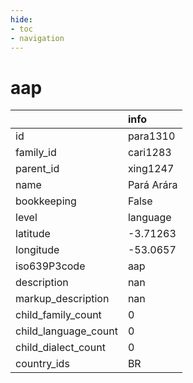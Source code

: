 ```yaml
---
hide:
- toc
- navigation
---
```

# aap
|                      | info       |
|:---------------------|:-----------|
| id                   | para1310   |
| family_id            | cari1283   |
| parent_id            | xing1247   |
| name                 | Pará Arára |
| bookkeeping          | False      |
| level                | language   |
| latitude             | -3.71263   |
| longitude            | -53.0657   |
| iso639P3code         | aap        |
| description          | nan        |
| markup_description   | nan        |
| child_family_count   | 0          |
| child_language_count | 0          |
| child_dialect_count  | 0          |
| country_ids          | BR         |